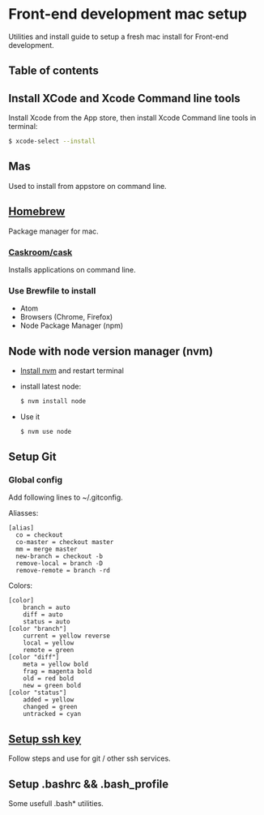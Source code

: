 # Front-end development mac setup

Utilities and install guide to setup a fresh mac install for Front-end development.

## Table of contents

## Install XCode and Xcode Command line tools

Install Xcode from the App store, then install Xcode Command line tools in terminal:
```bash
$ xcode-select --install
```

## Mas

Used to install from appstore on command line.

## [Homebrew](https://brew.sh/)

Package manager for mac.

### [Caskroom/cask](https://caskroom.github.io/)

Installs applications on command line.

### Use Brewfile to install

- Atom
- Browsers (Chrome, Firefox)
- Node Package Manager (npm)

## Node with node version manager (nvm)

- [Install nvm](https://github.com/creationix/nvm) and restart terminal
- install latest node:

  ```bash
  $ nvm install node
  ```
- Use it

  ```bash
  $ nvm use node
  ```

## Setup Git

### Global config

Add following lines to ~/.gitconfig.

Aliasses:

```
[alias]
  co = checkout
  co-master = checkout master
  mm = merge master
  new-branch = checkout -b
  remove-local = branch -D
  remove-remote = branch -rd
```

Colors:

```
[color]
	branch = auto
	diff = auto
	status = auto
[color "branch"]
	current = yellow reverse
	local = yellow
	remote = green
[color "diff"]
	meta = yellow bold
	frag = magenta bold
	old = red bold
	new = green bold
[color "status"]
	added = yellow
	changed = green
	untracked = cyan
```

## [Setup ssh key](https://docs.joyent.com/public-cloud/getting-started/ssh-keys/generating-an-ssh-key-manually/manually-generating-your-ssh-key-in-mac-os-x)

Follow steps and use for git / other ssh services.


## Setup .bashrc && .bash_profile

Some usefull .bash* utilities.
